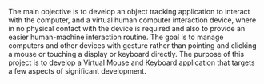 The main objective is to develop an object tracking application to interact with the computer, and 
a virtual human computer interaction device, where in no physical contact with the device is 
required and also to provide an easier human-machine interaction routine. The goal is to manage 
computers and other devices with gesture rather than pointing and clicking a mouse or touching a 
display or keyboard directly. The purpose of this project is to develop a Virtual Mouse and 
Keyboard application that targets a few aspects of significant development. 
